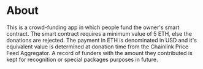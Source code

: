 # About
This is a crowd-funding app in which people fund the owner's smart contract. The smart contract requires a minimum value of 5 ETH, else the donations are rejected. The payment in ETH is denominated in USD  and it's equivalent value is determined at donation time from the Chainlink Price Feed Aggregator. A record of funders with the amount they contributed is kept for recognition or special packages purposes in future.



